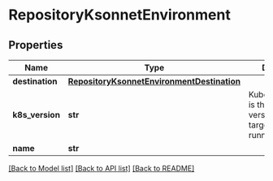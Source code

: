 # RepositoryKsonnetEnvironment

## Properties
Name | Type | Description | Notes
------------ | ------------- | ------------- | -------------
**destination** | [**RepositoryKsonnetEnvironmentDestination**](RepositoryKsonnetEnvironmentDestination.md) |  | [optional] 
**k8s_version** | **str** | KubernetesVersion is the kubernetes version the targeted cluster is running on. | [optional] 
**name** | **str** |  | [optional] 

[[Back to Model list]](../README.md#documentation-for-models) [[Back to API list]](../README.md#documentation-for-api-endpoints) [[Back to README]](../README.md)


